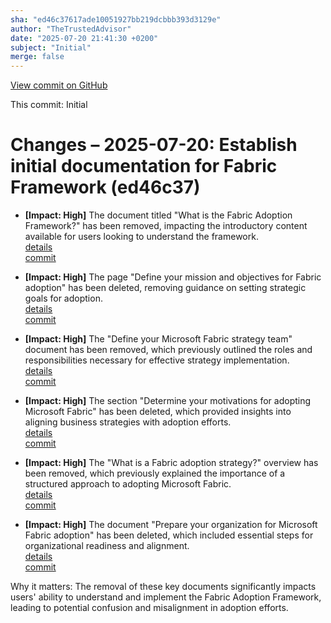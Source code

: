 ```yaml
---
sha: "ed46c37617ade10051927bb219dcbbb393d3129e"
author: "TheTrustedAdvisor"
date: "2025-07-20 21:41:30 +0200"
subject: "Initial"
merge: false
---
```


[View commit on GitHub](https://github.com/TheTrustedAdvisor/FabricAdoptionFramework/commit/ed46c37617ade10051927bb219dcbbb393d3129e)

This commit: Initial

# Changes – 2025-07-20: Establish initial documentation for Fabric Framework (ed46c37)

- **[Impact: High]** The document titled "What is the Fabric Adoption Framework?" has been removed, impacting the introductory content available for users looking to understand the framework.  
   [details](/docs/about/changes/2025-07-20-what-is-the-fabric-adoption-framework)  
   [commit](https://github.com/TheTrustedAdvisor/FabricAdoptionFramework/commit/ed46c37617ade10051927bb219dcbbb393d3129e)

- **[Impact: High]** The page "Define your mission and objectives for Fabric adoption" has been deleted, removing guidance on setting strategic goals for adoption.  
   [details](/docs/methodologies/1-strategy/changes/2025-07-20-define-your-mission-and-objectives)  
   [commit](https://github.com/TheTrustedAdvisor/FabricAdoptionFramework/commit/ed46c37617ade10051927bb219dcbbb393d3129e)

- **[Impact: High]** The "Define your Microsoft Fabric strategy team" document has been removed, which previously outlined the roles and responsibilities necessary for effective strategy implementation.  
   [details](/docs/methodologies/1-strategy/changes/2025-07-20-define-your-strategy-team)  
   [commit](https://github.com/TheTrustedAdvisor/FabricAdoptionFramework/commit/ed46c37617ade10051927bb219dcbbb393d3129e)

- **[Impact: High]** The section "Determine your motivations for adopting Microsoft Fabric" has been deleted, which provided insights into aligning business strategies with adoption efforts.  
   [details](/docs/methodologies/1-strategy/changes/2025-07-20-determine-your-motivations)  
   [commit](https://github.com/TheTrustedAdvisor/FabricAdoptionFramework/commit/ed46c37617ade10051927bb219dcbbb393d3129e)

- **[Impact: High]** The "What is a Fabric adoption strategy?" overview has been removed, which previously explained the importance of a structured approach to adopting Microsoft Fabric.  
   [details](/docs/methodologies/1-strategy/changes/2025-07-20-overview)  
   [commit](https://github.com/TheTrustedAdvisor/FabricAdoptionFramework/commit/ed46c37617ade10051927bb219dcbbb393d3129e)

- **[Impact: High]** The document "Prepare your organization for Microsoft Fabric adoption" has been deleted, which included essential steps for organizational readiness and alignment.  
   [details](/docs/methodologies/1-strategy/changes/2025-07-20-prepare-your-organization)  
   [commit](https://github.com/TheTrustedAdvisor/FabricAdoptionFramework/commit/ed46c37617ade10051927bb219dcbbb393d3129e)

Why it matters: The removal of these key documents significantly impacts users' ability to understand and implement the Fabric Adoption Framework, leading to potential confusion and misalignment in adoption efforts.
